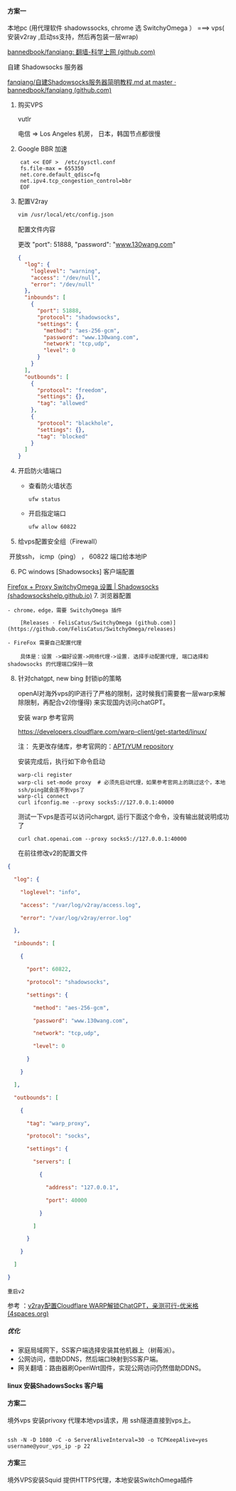 #### 方案一

本地pc (用代理软件 shadowssocks, chrome 选 SwitchyOmega ） ===> vps( 安装v2ray ,启动ss支持，然后再包装一层wrap)  

[bannedbook/fanqiang: 翻墙-科学上网 (github.com)](https://github.com/bannedbook/fanqiang)


自建 Shadowsocks 服务器

[fanqiang/自建Shadowsocks服务器简明教程.md at master · bannedbook/fanqiang (github.com)](https://github.com/bannedbook/fanqiang/blob/master/v2ss/自建Shadowsocks服务器简明教程.md)

1. 购买VPS

	vutlr

	电信 => Los Angeles 机房， 日本，韩国节点都很慢

2. Google BBR 加速

```shell
	cat << EOF >  /etc/sysctl.conf
	fs.file-max = 655350
	net.core.default_qdisc=fq
	net.ipv4.tcp_congestion_control=bbr
	EOF
```

3. 配置V2ray

	```bash
	vim /usr/local/etc/config.json
	```

   配置文件内容

	更改  "port": 51888,  "password": "www.130wang.com"

	```json
	{
	  "log": {
	    "loglevel": "warning",
	    "access": "/dev/null",
	    "error": "/dev/null"
	  },
	  "inbounds": [
	    {
	      "port": 51888,
	      "protocol": "shadowsocks",
	      "settings": {
	        "method": "aes-256-gcm",
	        "password": "www.130wang.com",
	        "network": "tcp,udp",
	        "level": 0
	      }
	    }
	  ],
	  "outbounds": [
	    {
	      "protocol": "freedom",
	      "settings": {},
	      "tag": "allowed"
	    },
	    {
	      "protocol": "blackhole",
	      "settings": {},
	      "tag": "blocked"
	    }
	  ]
	}
	```

4. 开启防火墙端口

	- 查看防火墙状态

		```shell
		ufw status
		```

	- 开启指定端口

		```bash
		ufw allow 60822
		```

5. 给vps配置安全组（Firewall）

​    开放ssh， icmp（ping） ， 60822 端口给本地IP

6. PC windows   [Shadowsocks] 客户端配置 

  [Firefox + Proxy SwitchyOmega 设置 | Shadowsocks (shadowsockshelp.github.io)](https://shadowsockshelp.github.io/Shadowsocks/Firefox.html)
7. 浏览器配置

	- chrome，edge，需要 SwitchyOmega 插件 

		[Releases · FelisCatus/SwitchyOmega (github.com)](https://github.com/FelisCatus/SwitchyOmega/releases)

	- FireFox 需要自己配置代理

		具体是：设置 ->偏好设置->网络代理->设置. 选择手动配置代理, 端口选择和shadowsocks 的代理端口保持一致

8. 针对chatgpt, new bing 封锁ip的策略

	openAI对海外vps的IP进行了严格的限制，这时候我们需要套一层warp来解除限制，再配合v2(你懂得) 来实现国内访问chatGPT。

	

	安装 warp 参考官网

	https://developers.cloudflare.com/warp-client/get-started/linux/

	注： 先更改存储库，参考官网的：[APT/YUM repository](https://pkg.cloudflareclient.com/install)

	安装完成后，执行如下命令启动

	```shell
	warp-cli register
	warp-cli set-mode proxy  # 必须先启动代理，如果参考官网上的跳过这个，本地ssh/ping就会连不到vps了
	warp-cli connect
	curl ifconfig.me --proxy socks5://127.0.0.1:40000
	```

	测试一下vps是否可以访问chargpt, 运行下面这个命令，没有输出就说明成功了

	```shell
	curl chat.openai.com --proxy socks5://127.0.0.1:40000
	```

	在前往修改v2的配置文件

```json
{

  "log": {

    "loglevel": "info",

    "access": "/var/log/v2ray/access.log",

    "error": "/var/log/v2ray/error.log"

  },

  "inbounds": [

    {

      "port": 60822,

      "protocol": "shadowsocks",

      "settings": {

        "method": "aes-256-gcm",

        "password": "www.130wang.com",

        "network": "tcp,udp",

        "level": 0

      }

    }

  ],

  "outbounds": [

    {

      "tag": "warp_proxy",

      "protocol": "socks",

      "settings": {

        "servers": [

          {

            "address": "127.0.0.1",

            "port": 40000

          }

        ]

      }

    }

  ]

}
```

	重启v2
参考 ：[v2ray配置Cloudflare WARP解锁ChatGPT，亲测可行-优米格 (4spaces.org)](https://www.4spaces.org/3750.html)

##### 优化

- 家庭局域网下，SS客户端选择安装其他机器上（树莓派）。
- 公网访问，借助DDNS，然后端口映射到SS客户端。
- 网关翻墙：路由器刷OpenWrt固件，实现公网访问仍然借助DDNS。


#### linux 安装ShadowsSocks 客户端



#### 方案二

境外vps 安装privoxy 代理本地vps请求，用 ssh隧道直接到vps上。

```shell

ssh -N -D 1080 -C -o ServerAliveInterval=30 -o TCPKeepAlive=yes username@your_vps_ip -p 22

```

#### 方案三

境外VPS安装Squid 提供HTTPS代理，本地安装SwitchOmega插件
